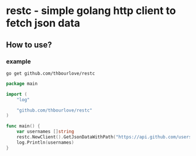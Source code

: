 # restc - simple golang http client to fetch json data

## How to use?

### example

```shell
go get github.com/thbourlove/restc
```

```go
package main

import (
	"log"

	"github.com/thbourlove/restc"
)

func main() {
	var usernames []string
	restc.NewClient().GetJsonDataWithPath("https://api.github.com/users", &usernames, "$[*].login")
	log.Println(usernames)
}
```
